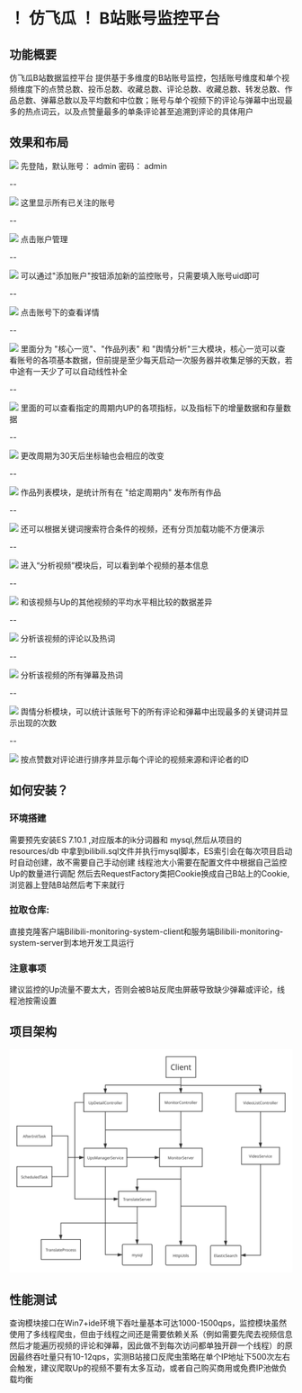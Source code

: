 # ！ 仿飞瓜 ！ B站账号监控平台

## 功能概要

仿飞瓜B站数据监控平台
提供基于多维度的B站账号监控，包括账号维度和单个视频维度下的点赞总数、投币总数、收藏总数、评论总数、收藏总数、转发总数、作品总数、弹幕总数以及平均数和中位数；账号与单个视频下的评论与弹幕中出现最多的热点词云，以及点赞量最多的单条评论甚至追溯到评论的具体用户

## 效果和布局

![](https://gulimall-shao.oss-cn-guangzhou.aliyuncs.com/png/01.png "")
先登陆，默认账号： admin 密码： admin

--

![](https://gulimall-shao.oss-cn-guangzhou.aliyuncs.com/png/02.png "")
这里显示所有已关注的账号

--

![](https://gulimall-shao.oss-cn-guangzhou.aliyuncs.com/png/03.png "")
点击账户管理

--

![](https://gulimall-shao.oss-cn-guangzhou.aliyuncs.com/png/04.png "")
可以通过"添加账户"按钮添加新的监控账号，只需要填入账号uid即可

--


![](https://gulimall-shao.oss-cn-guangzhou.aliyuncs.com/png/05.png "")
点击账号下的查看详情

--

![](https://gulimall-shao.oss-cn-guangzhou.aliyuncs.com/png/06.png "")
里面分为 "核心一览"、"作品列表" 和 "舆情分析"三大模块，核心一览可以查看账号的各项基本数据，但前提是至少每天启动一次服务器并收集足够的天数，若中途有一天少了可以自动线性补全

--

![](https://gulimall-shao.oss-cn-guangzhou.aliyuncs.com/png/07.png "")
里面的可以查看指定的周期内UP的各项指标，以及指标下的增量数据和存量数据

--

![](https://gulimall-shao.oss-cn-guangzhou.aliyuncs.com/png/08.png "")
更改周期为30天后坐标轴也会相应的改变

--

![](https://gulimall-shao.oss-cn-guangzhou.aliyuncs.com/png/09.png "")
作品列表模块，是统计所有在 "给定周期内" 发布所有作品

--

![](https://gulimall-shao.oss-cn-guangzhou.aliyuncs.com/png/10.png "")
还可以根据关键词搜索符合条件的视频，还有分页加载功能不方便演示

--

![](https://gulimall-shao.oss-cn-guangzhou.aliyuncs.com/png/10-1.png "")
进入“分析视频”模块后，可以看到单个视频的基本信息

--

![](https://gulimall-shao.oss-cn-guangzhou.aliyuncs.com/png/10-2.png "")
和该视频与Up的其他视频的平均水平相比较的数据差异

--

![](https://gulimall-shao.oss-cn-guangzhou.aliyuncs.com/png/10-3.png "")
分析该视频的评论以及热词

--

![](https://gulimall-shao.oss-cn-guangzhou.aliyuncs.com/png/10-4.png "")
分析该视频的所有弹幕及热词

--

![](https://gulimall-shao.oss-cn-guangzhou.aliyuncs.com/png/11.png "")
舆情分析模块，可以统计该账号下的所有评论和弹幕中出现最多的关键词并显示出现的次数

--

![](https://gulimall-shao.oss-cn-guangzhou.aliyuncs.com/png/12.png "")
按点赞数对评论进行排序并显示每个评论的视频来源和评论者的ID

## 如何安装？

### 环境搭建
需要预先安装ES 7.10.1 ,对应版本的ik分词器和 mysql,然后从项目的 resources/db 中拿到bilibili.sql文件并执行mysql脚本，ES索引会在每次项目启动时自动创建，故不需要自己手动创建
线程池大小需要在配置文件中根据自己监控Up的数量进行调配
然后去RequestFactory类把Cookie换成自己B站上的Cookie,浏览器上登陆B站然后考下来就行
### 拉取仓库:
直接克隆客户端Bilibili-monitoring-system-client和服务端Bilibili-monitoring-system-server到本地开发工具运行
### 注意事项
建议监控的Up流量不要太大，否则会被B站反爬虫屏蔽导致缺少弹幕或评论，线程池按需设置
## 项目架构

![](项目架构图.svg "")

## 性能测试
查询模块接口在Win7+ide环境下吞吐量基本可达1000-1500qps，监控模块虽然使用了多线程爬虫，但由于线程之间还是需要依赖关系（例如需要先爬去视频信息然后才能遍历视频的评论和弹幕，因此做不到每次访问都单独开辟一个线程）的原因最终吞吐量只有10-12qps，实测B站接口反爬虫策略在单个IP地址下500次左右会触发，建议爬取Up的视频不要有太多互动，或者自己购买商用或免费IP池做负载均衡


